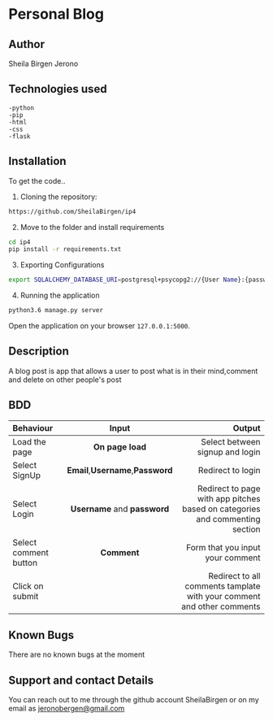 # Personal Blog

## Author
Sheila Birgen Jerono

## Technologies used
    -python
    -pip
    -html
    -css
    -flask

## Installation
To get the code..

1. Cloning the repository:

```bash
https://github.com/SheilaBirgen/ip4
```

2. Move to the folder and install requirements

```bash
cd ip4
pip install -r requirements.txt
```

3. Exporting Configurations

```bash
export SQLALCHEMY_DATABASE_URI=postgresql+psycopg2://{User Name}:{password}@localhost/{database name}
```

4. Running the application

```bash
python3.6 manage.py server
```

Open the application on your browser `127.0.0.1:5000`.

## Description
A blog post is app that allows a user to post what is in their mind,comment and delete on other people's post 

## BDD
| Behaviour             |                Input                |                                                                       Output |
| :-------------------- | :---------------------------------: | ---------------------------------------------------------------------------: |
| Load the page         |          **On page load**           | Select between signup and login |
| Select SignUp         | **Email**,**Username**,**Password** |                                                            Redirect to login |
| Select Login          |    **Username** and **password**    | Redirect to page with app pitches based on categories and commenting section |
| Select comment button |             **Comment**             |             Form that you input your comment |
| Click on submit       |                                     |       Redirect to all comments tamplate with your comment and other comments |

## Known Bugs
There are no known bugs at the moment

## Support and contact Details
You can reach out to me through the github account SheilaBirgen
or on my email as jeronobergen@gmail.com

